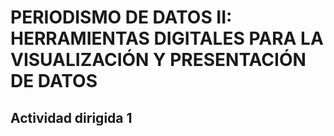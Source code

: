 # PERIODISMO DE DATOS II: HERRAMIENTAS DIGITALES PARA LA VISUALIZACIÓN Y PRESENTACIÓN DE DATOS
## Actividad dirigida 1
